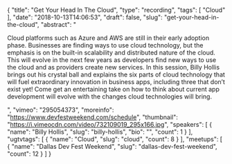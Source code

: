 {
  "title": "Get Your Head In The Cloud",
  "type": "recording",
  "tags": [
    "Cloud"
  ],
  "date": "2018-10-13T14:06:53",
  "draft": false,
  "slug": "get-your-head-in-the-cloud",
  "abstract": "<p>Cloud platforms such as Azure and AWS are still in their early adoption phase. Businesses are finding ways to use cloud technology, but the emphasis is on the built-in scalability and distributed nature of the cloud. This will evolve in the next few years as developers find new ways to use the cloud and as providers create new services. In this session, Billy Hollis brings out his crystal ball and explains the six parts of cloud technology that will fuel extraordinary innovation in business apps, including three that don’t exist yet! Come get an entertaining take on how to think about current app development will evolve with the changes cloud technologies will bring.</p>",
  "vimeo": "295054373",
  "moreinfo": "https://www.devfestweekend.com/schedule",
  "thumbnail": "https://i.vimeocdn.com/video/732109019_295x166.jpg",
  "speakers": [
    {
      "name": "Billy Hollis",
      "slug": "billy-hollis",
      "bio": "",
      "count": 1
    }
  ],
  "ugtvtags": [
    {
      "name": "Cloud",
      "slug": "cloud",
      "count": 8
    }
  ],
  "meetups": [
    {
      "name": "Dallas Dev Fest Weekend",
      "slug": "dallas-dev-fest-weekend",
      "count": 12
    }
  ]
}